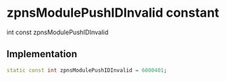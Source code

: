 


# zpnsModulePushIDInvalid constant







int const zpnsModulePushIDInvalid
  







## Implementation

```dart
static const int zpnsModulePushIDInvalid = 6000401;
```







